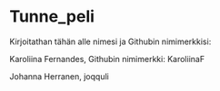 # Tunne_peli

Kirjoitathan tähän alle nimesi ja Githubin nimimerkkisi:

Karoliina Fernandes, Githubin nimimerkki: KaroliinaF

Johanna Herranen, joqquli
